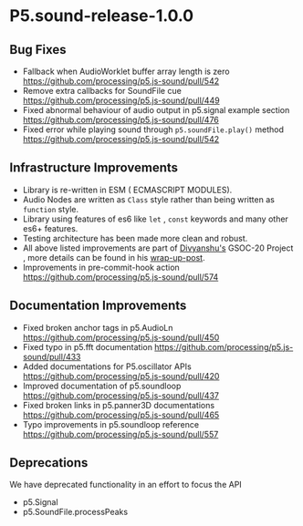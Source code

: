 # P5.sound-release-1.0.0
## Bug Fixes
* Fallback when AudioWorklet buffer array length is zero
 https://github.com/processing/p5.js-sound/pull/542 
* Remove extra callbacks for SoundFile cue 
 https://github.com/processing/p5.js-sound/pull/449 
* Fixed abnormal behaviour of audio output in p5.signal example section
  https://github.com/processing/p5.js-sound/pull/476
* Fixed error while playing sound through `p5.soundFile.play()` method
 https://github.com/processing/p5.js-sound/pull/542

## Infrastructure Improvements 
* Library is re-written in ESM ( ECMASCRIPT MODULES). 
* Audio Nodes are written as `Class` style rather than being  written as `function` style.
* Library using features of es6 like `let` , `const` keywords and many other es6+ features.
* Testing architecture has been made more clean and robust.
* All above listed improvements are part of [Divyanshu's](https://github.com/endurance21) GSOC-20 Project , more details can be found in his [wrap-up-post](https://github.com/endurance21/GSOC-20-WrapUp).
* Improvements in pre-commit-hook action  
  https://github.com/processing/p5.js-sound/pull/574

## Documentation Improvements 
* Fixed broken anchor tags in p5.AudioLn
 https://github.com/processing/p5.js-sound/pull/450	
* Fixed typo  in p5.fft documentation
  https://github.com/processing/p5.js-sound/pull/433
* Added documentations for P5.oscillator APIs
 https://github.com/processing/p5.js-sound/pull/420
* Improved documentation of p5.soundloop
  https://github.com/processing/p5.js-sound/pull/437
* Fixed broken links in p5.panner3D documentations
 https://github.com/processing/p5.js-sound/pull/465
* Typo improvements in p5.soundloop reference
 https://github.com/processing/p5.js-sound/pull/557


	


## Deprecations
We have deprecated functionality in an effort to focus the API
* p5.Signal
* p5.SoundFile.processPeaks

